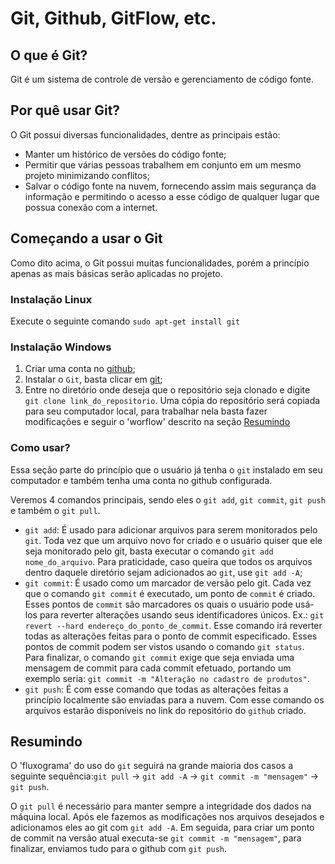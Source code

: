 # Git, Github, GitFlow, etc.

## O que é Git?
Git é um sistema de controle de versão e gerenciamento de código fonte.

## Por quê usar Git?
O Git possui diversas funcionalidades, dentre as principais estão:

* Manter um histórico de versões do código fonte;
* Permitir que várias pessoas trabalhem em conjunto em um mesmo projeto minimizando conflitos;
* Salvar o código fonte na nuvem, fornecendo assim mais segurança da informação e permitindo o acesso a esse código de qualquer lugar que possua conexão com a internet.

## Começando a usar o Git
Como dito acima, o Git possui muitas funcionalidades, porém a princípio apenas as mais básicas serão aplicadas no projeto.

### Instalação Linux
Execute o seguinte comando `sudo apt-get install git`

### Instalação Windows
1. Criar uma conta no [github](www.github.com);
2. Instalar o `Git`, basta clicar em [git](https://git-scm.com/download/win);
3. Entre no diretório onde deseja que o repositório seja clonado e digite `git clone link_do_repositorio`. Uma cópia do repositório será copiada para seu computador local, para trabalhar nela basta fazer modificações e seguir o 'worflow' descrito na seção [Resumindo](##Resumindo) 

### Como usar?

Essa seção parte do princípio que o usuário já tenha o `git` instalado em seu computador e também tenha uma conta no github configurada.

Veremos 4 comandos principais, sendo eles o `git add`, `git commit`, `git push` e também o `git pull`.

* `git add`: É usado para adicionar arquivos para serem monitorados pelo `git`. Toda vez que um arquivo novo for criado e o usuário quiser que ele seja monitorado pelo git, basta executar o comando `git add nome_do_arquivo`. Para praticidade, caso queira que todos os arquivos dentro daquele diretório sejam adicionados ao `git`, use `git add -A`;
* `git commit`: É usado como um marcador de versão pelo git. Cada vez que o comando `git commit` é executado, um ponto de `commit` é criado. Esses pontos de `commit` são marcadores os quais o usuário pode usá-los para reverter alterações usando seus identificadores únicos. Ex.: `git revert --hard endereço_do_ponto_de_commit`. Esse comando irá reverter todas as alterações feitas para o ponto de commit especificado. Esses pontos de commit podem ser vistos usando o comando `git status`. Para finalizar, o comando `git commit` exige que seja enviada uma mensagem de commit para cada commit efetuado, portando um exemplo seria: `git commit -m "Alteração no cadastro de produtos"`.
* `git push`: É com esse comando que todas as alterações feitas a princípio localmente são enviadas para a nuvem. Com esse comando os arquivos estarão disponíveis no link do repositório do `github` criado.

## Resumindo
O 'fluxograma' do uso do `git` seguirá na grande maioria dos casos a seguinte sequência:`git pull` -> `git add -A` -> `git commit -m "mensagem"` -> `git push`.

O `git pull` é necessário para manter sempre a integridade dos dados na máquina local. Após ele fazemos as modificações nos arquivos desejados e adicionamos eles ao git com `git add -A`. Em seguida, para criar um ponto de commit na versão atual executa-se `git commit -m "mensagem"`, para finalizar, enviamos tudo para o github com `git push`.
